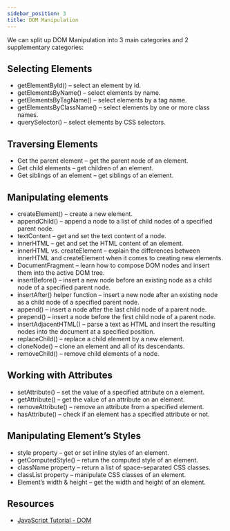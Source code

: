 ```yaml
---
sidebar_position: 3
title: DOM Manipulation
---
```

We can split up DOM Manipulation into 3 main categories and 2 supplementary categories:

## Selecting Elements

* getElementById() – select an element by id.
* getElementsByName() – select elements by name.
* getElementsByTagName()  – select elements by a tag name.
* getElementsByClassName() – select elements by one or more class names.
* querySelector()  – select elements by CSS selectors.

## Traversing Elements

* Get the parent element – get the parent node of an element.
* Get child elements – get children of an element.
* Get siblings of an element – get siblings of an element.

## Manipulating elements

* createElement() – create a new element.
* appendChild()  – append a node to a list of child nodes of a specified parent node.
* textContent – get and set the text content of a node.
* innerHTML – get and set the HTML content of an element.
* innerHTML vs. createElement – explain the differences between innerHTML and createElement when it comes to creating new elements.
* DocumentFragment – learn how to compose DOM nodes and insert them into the active DOM tree.
* insertBefore() – insert a new node before an existing node as a child node of a specified parent node.
* insertAfter() helper function – insert a new node after an existing node as a child node of a specified parent node.
* append() – insert a node after the last child node of a parent node.
* prepend() – insert a node before the first child node of a parent node.
* insertAdjacentHTML() – parse a text as HTML and insert the resulting nodes into the document at a specified position.
* replaceChild() – replace a child element by a new element.
* cloneNode() – clone an element and all of its descendants.
* removeChild() – remove child elements of a node.

## Working with Attributes

* setAttribute() – set the value of a specified attribute on a element.
* getAttribute() – get the value of an attribute on an element.
* removeAttribute() – remove an attribute from a specified element.
* hasAttribute() – check if an element has a specified attribute or not.

## Manipulating Element’s Styles

* style property – get or set inline styles of an element.
* getComputedStyle() – return the computed style of an element.
* className property – return a list of space-separated CSS classes.
* classList property – manipulate CSS classes of an element.
* Element’s width & height – get the width and height of an element.

## Resources

* [JavaScript Tutorial - DOM](https://www.javascripttutorial.net/javascript-dom/)
